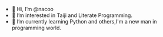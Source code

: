 - 👋 Hi, I’m @nacoo
- 👀 I’m interested in Taiji and Literate Programming.
- 🌱 I’m currently learning Python and others,I'm a new man in programming world.


<!---
nacoo/nacoo is a ✨ special ✨ repository because its `README.md` (this file) appears on your GitHub profile.
You can click the Preview link to take a look at your changes.
--->
